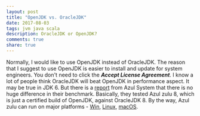 ```yaml
---
layout: post
title: "OpenJDK vs. OracleJDK"
date: 2017-08-03
tags: jvm java scala
description: OracleJDK or OpenJDK?
comments: true
share: true
---
```


Normally, I would like to use OpenJDK instead of OracleJDK. The reason that I suggest to use OpenJDK is easier to install and update for system engineers. You don't need to click the ***Accept License Agreement***. I know a lot of people think OracleJDK will beat OpenJDK in performance aspect. It may be true in JDK 6. But there is a [report](https://www.slideshare.net/AzulSystems/is-oracle-hotspot-better-than-azul-zulu) from Azul System that there is no huge difference in their benchmark. Basically, they tested Azul zulu 8, which is just a certified build of OpenJDK, against OracleJDK 8. By the way, Azul zulu can run on major platforms - [Win](http://www.azul.com/downloads/zulu/zulu-windows/), [Linux](http://www.azul.com/downloads/zulu/zulu-linux/), [macOS](http://www.azul.com/downloads/zulu/zulu-mac/).
